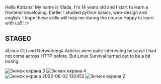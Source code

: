 Hello Kottans!
My name is Vlada, I'm 14 years old and I start to learn a frontend developing. Earlier I studied python basics, web-design and english. I hope these skills will help me during the course
Happy to learn with us!!!
:>

## STAGE0 ##
#Linux CLI and Networking#
  Articles were quite interesting because I had not come across HTTP before. But Linux Survival turned out to be a bit boring
  

![Знімок екрана 3](https://user-images.githubusercontent.com/94987504/183442205-98b08901-59d2-489c-883a-37dcd3966043.png)
![Знімок екрана 4](https://user-images.githubusercontent.com/94987504/183442213-8670166f-76e3-4f15-9937-0a542822ac5a.png)
![Знімок екрана 2022-08-02 130452](https://user-images.githubusercontent.com/94987504/183442217-ebe73b4b-27f4-405e-a6b1-7bbe88df8a52.png)
![Знімок екрана 2](https://user-images.githubusercontent.com/94987504/183442218-333a0386-4e65-4a70-895c-4aa23e17d107.png)

 

